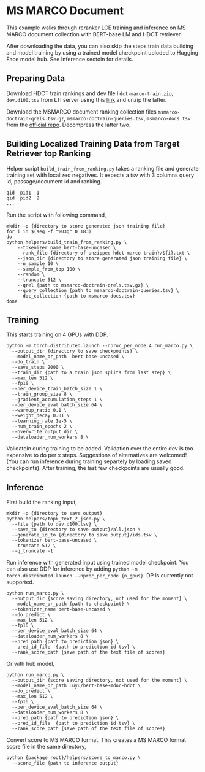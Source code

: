 # MS MARCO Document
This example walks through reranker LCE training and inference on MS MARCO document collection with BERT-base LM and HDCT retriever.

After downloading the data, you can also skip the steps train data building and model training by using a trained model checkpoint uploded to Hugging Face model hub. See Inference sectoin for details.

## Preparing Data
Download HDCT train rankings and dev file `hdct-marco-train.zip`, `dev.d100.tsv` from LTI server using this [link](http://boston.lti.cs.cmu.edu/appendices/TheWebConf2020-Zhuyun-Dai/rankings/) and unzip the latter.

Download the MSMARCO document ranking collection files `msmarco-doctrain-qrels.tsv.gz`, `msmarco-doctrain-queries.tsv`, `msmarco-docs.tsv` from the [official repo](https://github.com/microsoft/MSMARCO-Document-Ranking). 
Decompress the latter two.

## Building Localized Training Data from Target Retriever top Ranking
Helper script `build_train_from_ranking.py` takes a ranking file and generate training set with localized negatives. It expects a tsv with 3 columns query id, passage/document id and ranking.
```
qid  pid1  1
qid  pid2  2
...
```
Run the script with following command,
```
mkdir -p {directory to store generated json training file}
for i in $(seq -f "%03g" 0 183)
do
python helpers/build_train_from_ranking.py \
    --tokenizer_name bert-base-uncased \
    --rank_file {directory of unzipped hdct-marco-train}/${i}.txt \
    --json_dir {directory to store generated json training file} \
    --n_sample 10 \
    --sample_from_top 100 \
    --random \
    --truncate 512 \
    --qrel {path to msmarco-doctrain-qrels.tsv.gz} \
    --query_collection {path to msmarco-doctrain-queries.tsv} \
    --doc_collection {path to msmarco-docs.tsv}
done
```

## Training 
This starts training on 4 GPUs with DDP.
```
python -m torch.distributed.launch --nproc_per_node 4 run_marco.py \
  --output_dir {directory to save checkpoints} \
  --model_name_or_path  bert-base-uncased \
  --do_train \
  --save_steps 2000 \
  --train_dir {path to a train json splits from last step} \
  --max_len 512 \
  --fp16 \
  --per_device_train_batch_size 1 \
  --train_group_size 8 \
  --gradient_accumulation_steps 1 \
  --per_device_eval_batch_size 64 \
  --warmup_ratio 0.1 \
  --weight_decay 0.01 \
  --learning_rate 1e-5 \
  --num_train_epochs 2 \
  --overwrite_output_dir \
  --dataloader_num_workers 8 \
```
Validatoin during training to be added. Validation over the entire dev is too expensive to do per x steps. Suggestions of alternatives are welcomed! (You can run inference during training separtely by loading saved checkpoints). After training, the last few checkpoints are usually good. 

## Inference
First build the ranking input,
```
mkdir -p {directory to save output}
python helpers/topk_text_2_json.py \
  --file {path to dev.d100.tsv} \
  --save_to {directory to save output}/all.json \
  --generate_id_to {directory to save output}/ids.tsv \
  --tokenizer bert-base-uncased \
  --truncate 512 \
  --q_truncate -1 
```
Run inference with generated input using trained model checkpoint. You can also use DDP for inference by adding `python -m torch.distributed.launch --nproc_per_node {n_gpus}`. DP is currently not supported.
```
python run_marco.py \
  --output_dir {score saving directory, not used for the moment} \
  --model_name_or_path {path to checkpoint} \
  --tokenizer_name bert-base-uncased \
  --do_predict \
  --max_len 512 \
  --fp16 \
  --per_device_eval_batch_size 64 \
  --dataloader_num_workers 8 \
  --pred_path {path to prediction json} \
  --pred_id_file  {path to prediction id tsv} \
  --rank_score_path {save path of the text file of scores}
```
Or with hub model,
```
python run_marco.py \
  --output_dir {score saving directory, not used for the moment} \
  --model_name_or_path Luyu/bert-base-mdoc-hdct \
  --do_predict \
  --max_len 512 \
  --fp16 \
  --per_device_eval_batch_size 64 \
  --dataloader_num_workers 8 \
  --pred_path {path to prediction json} \
  --pred_id_file  {path to prediction id tsv} \
  --rank_score_path {save path of the text file of scores}
```
Convert score to MS MARCO format. This creates a MS MARCO format score file in the same directory,
```
python {package root}/helpers/score_to_marco.py \
  --score_file {path to inference output}
```


